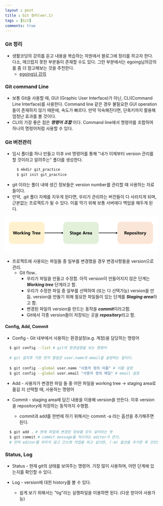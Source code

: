 ```yaml
---
layout : post
title : Git 정리(ver.1)
tags : [Git]
comments: true
---
```

### Git 정리
- 생활코딩의 강의를 듣고 내용을 복습하는 차원에서 블로그에 정리를 하고자 한다. 다소, 매끄럽지 못한 부분들이 존재할 수도 있다. 그런 부분에서는 egoing님의강의를 좀 더 참고해보는 것을 추천한다.
  - [egoing님 강의](https://opentutorials.org/course/3839/22590)

### Git command Line
- 보통 Git을 사용할 때, GUI (Graphic User Interface)가 아닌, CLI(Command Line Interface)를 사용한다. Command line 같은 경우 불필요한 GUI operation들이 존재하지 않기 때문에, 속도가 빠르다. 만약 익숙해진다면, 단축키까지 활용해 엄청난 효과를 볼 것이다.
- CLI의 가장 좋은 점은 ***명령어 조합*** 이다. Command line에서 명령어를 조합하여 하나의 명령어처럼 사용할 수 있다.

### Git 버전관리
- 임시 폴더를 하나 만들고 이후 init 명령어를 통해 "내가 이제부터 version 관리를 할 것이라고 알려주는" 폴더를 생성한다.
  ```sh
    $ mkdir git_practice
    $ git init git_practice
  ```
- git 이라는 폴더 내에 생긴 정보들은 version number를 관리할 때 사용하는 자료들이다.
- 만약, .git 폴더 자체를 지우게 된다면, 우리가 관리하는 버전들이 다 사라지게 되며, 근본없는 프로젝트가 될 수 있다. 이를 막기 위해 보통 서버에다 백업을 해두게 된다.

![git_flow](../images/git_pic.png)

- 프로젝트에 사용되는 파일들 중 일부를 변경했을 경우 변경사항들을 version으로 관리.
  - Git flow..
    - 우리가 파일을 만들고 수정함. 아직 version이 만들어지지 않은 단계는 ***Working tree*** 단게라고 함.
    - 우리가 수정한 파일 중 일부를 선택하여 (또는 다 선택가능) version을 만듬. version을 만들기 위해 필요한 파일들이 있는 단계를 ***Staging area***라고 함.
    - 변경된 파일의 version을 만드는 동작을 ***commit***이라고함.
    - Git에서 각종 version들이 저장되는 곳을 ***repository***라고 함.

#### Config, Add, Commit
- Config - Git 내부에서 사용하는 환경설정(e.g. 계정)을 담당하는 명령어 
```sh
  $ git config --list # git의 환경설정을 보는 명령어

  # git 설치후 가장 먼저 할일은 user.name과 email을 설정하는 일이다.

  $ git config --global user.name "사용자 정의 이름" # 이름 설정
  $ git config --global user.email "사용자 정의 메일" # email 설정
```

- Add - 사용자가 변경한 파일 들 중 어떤 파일을 working tree -> staging area로 옮길 지 선택할 때, 사용하는 명령어

- Commit - staging area에 담긴 내용을 이용해 version을 만든다. 이후 version을 repository에 저장하는 동작까지 수행함.
  - commit과 add를 한번에 하기 위해서는 commit -a 라는 옵션을 추가해주면 된다.

```sh
  $ git add . # 현재 파일에 변경된 정보를 모두 넣어라는 뜻
  $ git commit # commit message를 적으라는 editor가 뜬다. 
  # 만약 editor를 띄우지 않고 간소화 작업을 하고 싶다면, (-m) 옵션을 추가한 후 간단한 commit message를 적으면 된다.
```

### Status, Log
- Status - 현재 git의 상태를 보여주는 명령어. 가장 많이 사용하며, 어떤 단계에 있는지를 확인할 수 있다.

- Log - version에 대한 history를 볼 수 있다.
  - 쉽게 보기 위해서는 "tig"라는 실행파일을 이용하면 된다. (다운 받아야 사용가능)






